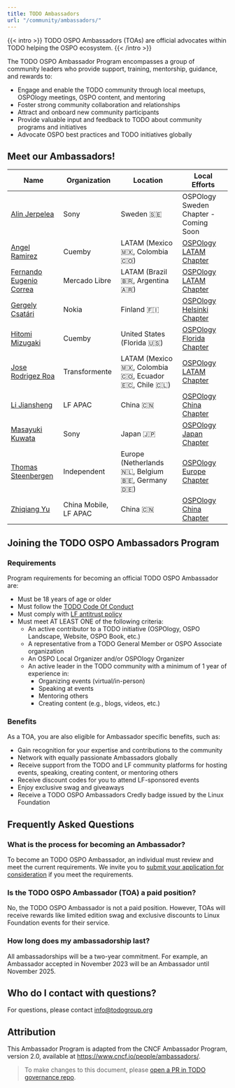 ```yaml
---
title: TODO Ambassadors
url: "/community/ambassadors/"
---
```


{{< intro >}}
TODO OSPO Ambassadors (TOAs) are official advocates within TODO helping the OSPO ecosystem.
{{< /intro >}}


The TODO OSPO Ambassador Program encompasses a group of community leaders who provide support, training, mentorship, guidance, and rewards to:

* Engage and enable the TODO community through local meetups, OSPOlogy meetings, OSPO content, and mentoring
* Foster strong community collaboration and relationships
* Attract and onboard new community participants
* Provide valuable input and feedback to TODO about community programs and initiatives
* Advocate OSPO best practices and TODO initiatives globally

## Meet our Ambassadors!

| Name | Organization | Location | Local Efforts
| --- | --- | --- | --- |
| [Alin Jerpelea](https://github.com/jerpelea) | Sony | Sweden 🇸🇪 | OSPOlogy Sweden Chapter - Coming Soon | June 2025 - 2027 |
| [Angel Ramirez](https://github.com/ar4mirez) | Cuemby | LATAM (Mexico 🇲🇽, Colombia 🇨🇴) | [OSPOlogy LATAM Chapter](https://community.linuxfoundation.org/ospo-local-meetup-latam-spanish-speaking/) | May 2024 - 2026 |
| [Fernando Eugenio Correa](https://github.com/fer-correa) | Mercado Libre | LATAM (Brazil 🇧🇷, Argentina 🇦🇷) | [OSPOlogy LATAM Chapter](https://community.linuxfoundation.org/ospo-local-meetup-latam-spanish-speaking/) | April 2025 - 2027 |
| [Gergely Csatári](https://github.com/CsatariGergely) | Nokia | Finland 🇫🇮 | [OSPOlogy Helsinki Chapter](https://community.linuxfoundation.org/ospo-local-meetup-helsinki/) | Nov 2024 - 2026 |
| [Hitomi Mizugaki](https://github.com/hit0mim)| Cuemby | United States (Florida 🇺🇸) | [OSPOlogy Florida Chapter](https://community.linuxfoundation.org/ospo-local-meetup-south-florida/) | May 2024 - 2026 |
| [Jose Rodrigez Roa](https://www.linkedin.com/in/joserodriguezroa) | Transformente | LATAM (Mexico 🇲🇽, Colombia 🇨🇴, Ecuador 🇪🇨, Chile 🇨🇱) | [OSPOlogy LATAM Chapter](https://community.linuxfoundation.org/ospo-local-meetup-latam-spanish-speaking/) | December 2023 - 2025 |
| [Li Jiansheng](https://www.linkedin.com/in/lijiansheng/) | LF APAC | China 🇨🇳 | [OSPOlogy China Chapter](https://community.linuxfoundation.org/ospo-local-meetup-china-zh-cn-speaking/) | March 2024 - 2026 |
| [Masayuki Kuwata](https://github.com/kuwatm) | Sony | Japan 🇯🇵 | [OSPOlogy Japan Chapter](https://community.linuxfoundation.org/ospo-local-meetup-japan-japanese-speaking/) | January 2025 - 2027 |
| [Thomas Steenbergen](https://github.com/tsteenbe) | Independent | Europe (Netherlands 🇳🇱, Belgium 🇧🇪, Germany 🇩🇪) | [OSPOlogy Europe Chapter](https://community.linuxfoundation.org/ospology-european-chapter/) | October 2024 - 2026 |
| [Zhiqiang Yu](https://github.com/zhiqiang-yu) | China Mobile, LF APAC | China 🇨🇳 | [OSPOlogy China Chapter](https://community.linuxfoundation.org/ospo-local-meetup-china-zh-cn-speaking/) | March 2024 - 2026 |

## Joining the TODO OSPO Ambassadors Program

### Requirements

Program requirements for becoming an official TODO OSPO Ambassador are:
* Must be 18 years of age or older
* Must follow the [TODO Code Of Conduct](https://todogroup.org/code-of-conduct/)
* Must comply with [LF antitrust policy](https://www.linuxfoundation.org/legal/antitrust-policy)
* Must meet AT LEAST ONE of the following criteria:
  * An active contributor to a TODO initiative (OSPOlogy, OSPO Landscape, Website, OSPO Book, etc.)
  * A representative from a TODO General Member or OSPO Associate organization
  * An OSPO Local Organizer and/or OSPOlogy Organizer
  * An active leader in the TODO community with a minimum of 1 year of experience in:
    * Organizing events (virtual/in-person)
    * Speaking at events
    * Mentoring others
    * Creating content (e.g., blogs, videos, etc.)

### Benefits

As a TOA, you are also eligible for Ambassador specific benefits, such as:
* Gain recognition for your expertise and contributions to the community
* Network with equally passionate Ambassadors globally
* Receive support from the TODO and LF community platforms for hosting events, speaking, creating content, or mentoring others
* Receive discount codes for you to attend LF-sponsored events
* Enjoy exclusive swag and giveaways
* Receive a TODO OSPO Ambassadors Credly badge issued by the Linux Foundation


## Frequently Asked Questions

### What is the process for becoming an Ambassador?
To become an TODO OSPO Ambassador, an individual must review and meet the current requirements. We invite you to [submit your application for consideration](https://github.com/todogroup/governance/issues/new/choose) if you meet the requirements.

### Is the TODO OSPO Ambassador (TOA) a paid position?
No, the TODO OSPO Ambassador is not a paid position. However, TOAs will receive rewards like limited edition swag and exclusive discounts to Linux Foundation events for their service.

### How long does my ambassadorship last?
All ambassadorships will be a two-year commitment. For example, an Ambassador accepted in November 2023 will be an Ambassador until November 2025.

## Who do I contact with questions?
For questions, please contact info@todogroup.org


## Attribution

This Ambassador Program is adapted from the CNCF Ambassador Program, version 2.0, available at https://www.cncf.io/people/ambassadors/.

> To make changes to this document, please [open a PR in TODO governance repo](https://github.com/todogroup/governance/blob/main/TODO-OSPO-Ambassador-Program.md).
